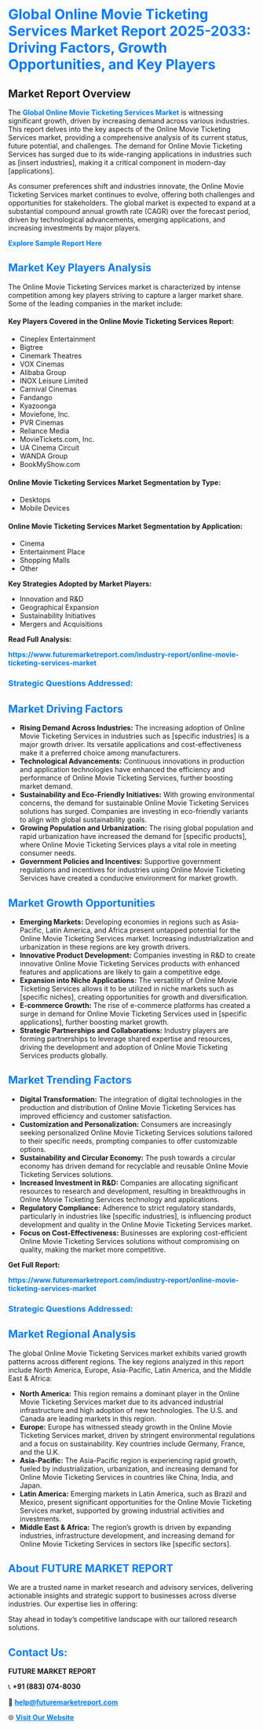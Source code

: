 <h1 style="color: #007BFF;">Global Online Movie Ticketing Services Market Report 2025-2033: Driving Factors, Growth Opportunities, and Key Players</h1>

<section id="overview">
<h2>Market Report Overview</h2>
<p>The <a href="https://www.futuremarketreport.com/industry-report/online-movie-ticketing-services-market" style="color: #007BFF; text-decoration: none;"><strong>Global Online Movie Ticketing Services Market</strong></a> is witnessing significant growth, driven by increasing demand across various industries. This report delves into the key aspects of the Online Movie Ticketing Services market, providing a comprehensive analysis of its current status, future potential, and challenges. The demand for Online Movie Ticketing Services has surged due to its wide-ranging applications in industries such as [insert industries], making it a critical component in modern-day [applications].</p>
<p>As consumer preferences shift and industries innovate, the Online Movie Ticketing Services market continues to evolve, offering both challenges and opportunities for stakeholders. The global market is expected to expand at a substantial compound annual growth rate (CAGR) over the forecast period, driven by technological advancements, emerging applications, and increasing investments by major players.</p>
</section>

<section id="overview">
<p><a href="https://www.futuremarketreport.com/request-sample/reportId=98670" style="color: #007BFF; text-decoration: none;"><strong>Explore Sample Report Here</strong></a></p>
</section>

<section id="key-players">
<h2 style="color: #007BFF;">Market Key Players Analysis</h2>
<p>The Online Movie Ticketing Services market is characterized by intense competition among key players striving to capture a larger market share. Some of the leading companies in the market include:</p>
<h4>Key Players Covered in the Online Movie Ticketing Services Report:</h4>
<ul><li>Cineplex Entertainment</li><li>Bigtree</li><li>Cinemark Theatres</li><li>VOX Cinemas</li><li>Alibaba Group</li><li>INOX Leisure Limited</li><li>Carnival Cinemas</li><li>Fandango</li><li>Kyazoonga</li><li>Moviefone, Inc.</li><li>PVR Cinemas</li><li>Reliance Media</li><li>MovieTickets.com, Inc.</li><li>UA Cinema Circuit</li><li>WANDA Group</li><li>BookMyShow.com</li></ul>
<h4>Online Movie Ticketing Services Market Segmentation by Type:</h4>
<ul><li>Desktops</li><li>Mobile Devices</li></ul>

<h4>Online Movie Ticketing Services Market Segmentation by Application:</h4>
<ul><li>Cinema</li><li>Entertainment Place</li><li>Shopping Malls</li><li>Other</li></ul>
<p><strong>Key Strategies Adopted by Market Players:</strong></p>
<ul>
<li>Innovation and R&D</li>
<li>Geographical Expansion</li>
<li>Sustainability Initiatives</li>
<li>Mergers and Acquisitions</li>
</ul>
</section>

<section>
<p><strong>Read Full Analysis: </strong></p><a href="https://www.futuremarketreport.com/industry-report/online-movie-ticketing-services-market" style="color: #007BFF; text-decoration: none;"><strong>https://www.futuremarketreport.com/industry-report/online-movie-ticketing-services-market</strong></a>
<h3 style="color: #007BFF;">Strategic Questions Addressed:</h3>
</section>

<section id="driving-factors">
<h2 style="color: #007BFF;">Market Driving Factors</h2>
<ul>
<li><strong>Rising Demand Across Industries:</strong> The increasing adoption of Online Movie Ticketing Services in industries such as [specific industries] is a major growth driver. Its versatile applications and cost-effectiveness make it a preferred choice among manufacturers.</li>
<li><strong>Technological Advancements:</strong> Continuous innovations in production and application technologies have enhanced the efficiency and performance of Online Movie Ticketing Services, further boosting market demand.</li>
<li><strong>Sustainability and Eco-Friendly Initiatives:</strong> With growing environmental concerns, the demand for sustainable Online Movie Ticketing Services solutions has surged. Companies are investing in eco-friendly variants to align with global sustainability goals.</li>
<li><strong>Growing Population and Urbanization:</strong> The rising global population and rapid urbanization have increased the demand for [specific products], where Online Movie Ticketing Services plays a vital role in meeting consumer needs.</li>
<li><strong>Government Policies and Incentives:</strong> Supportive government regulations and incentives for industries using Online Movie Ticketing Services have created a conducive environment for market growth.</li>
</ul>
</section>

<section id="growth-opportunities">
<h2 style="color: #007BFF;">Market Growth Opportunities</h2>
<ul>
<li><strong>Emerging Markets:</strong> Developing economies in regions such as Asia-Pacific, Latin America, and Africa present untapped potential for the Online Movie Ticketing Services market. Increasing industrialization and urbanization in these regions are key growth drivers.</li>
<li><strong>Innovative Product Development:</strong> Companies investing in R&D to create innovative Online Movie Ticketing Services products with enhanced features and applications are likely to gain a competitive edge.</li>
<li><strong>Expansion into Niche Applications:</strong> The versatility of Online Movie Ticketing Services allows it to be utilized in niche markets such as [specific niches], creating opportunities for growth and diversification.</li>
<li><strong>E-commerce Growth:</strong> The rise of e-commerce platforms has created a surge in demand for Online Movie Ticketing Services used in [specific applications], further boosting market growth.</li>
<li><strong>Strategic Partnerships and Collaborations:</strong> Industry players are forming partnerships to leverage shared expertise and resources, driving the development and adoption of Online Movie Ticketing Services products globally.</li>
</ul>
</section>

<section id="trending-factors">
<h2 style="color: #007BFF;">Market Trending Factors</h2>
<ul>
<li><strong>Digital Transformation:</strong> The integration of digital technologies in the production and distribution of Online Movie Ticketing Services has improved efficiency and customer satisfaction.</li>
<li><strong>Customization and Personalization:</strong> Consumers are increasingly seeking personalized Online Movie Ticketing Services solutions tailored to their specific needs, prompting companies to offer customizable options.</li>
<li><strong>Sustainability and Circular Economy:</strong> The push towards a circular economy has driven demand for recyclable and reusable Online Movie Ticketing Services solutions.</li>
<li><strong>Increased Investment in R&D:</strong> Companies are allocating significant resources to research and development, resulting in breakthroughs in Online Movie Ticketing Services technology and applications.</li>
<li><strong>Regulatory Compliance:</strong> Adherence to strict regulatory standards, particularly in industries like [specific industries], is influencing product development and quality in the Online Movie Ticketing Services market.</li>
<li><strong>Focus on Cost-Effectiveness:</strong> Businesses are exploring cost-efficient Online Movie Ticketing Services solutions without compromising on quality, making the market more competitive.</li>
</ul>
</section>

<section>
<p><strong>Get Full Report: </strong></p><a href="https://www.futuremarketreport.com/industry-report/online-movie-ticketing-services-market" style="color: #007BFF; text-decoration: none;"><strong>https://www.futuremarketreport.com/industry-report/online-movie-ticketing-services-market</strong></a>
<h3 style="color: #007BFF;">Strategic Questions Addressed:</h3>
</section>


<section id="regional-analysis">
<h2 style="color: #007BFF;">Market Regional Analysis</h2>
<p>The global Online Movie Ticketing Services market exhibits varied growth patterns across different regions. The key regions analyzed in this report include North America, Europe, Asia-Pacific, Latin America, and the Middle East & Africa:</p>
<ul>
<li><strong>North America:</strong> This region remains a dominant player in the Online Movie Ticketing Services market due to its advanced industrial infrastructure and high adoption of new technologies. The U.S. and Canada are leading markets in this region.</li>
<li><strong>Europe:</strong> Europe has witnessed steady growth in the Online Movie Ticketing Services market, driven by stringent environmental regulations and a focus on sustainability. Key countries include Germany, France, and the U.K.</li>
<li><strong>Asia-Pacific:</strong> The Asia-Pacific region is experiencing rapid growth, fueled by industrialization, urbanization, and increasing demand for Online Movie Ticketing Services in countries like China, India, and Japan.</li>
<li><strong>Latin America:</strong> Emerging markets in Latin America, such as Brazil and Mexico, present significant opportunities for the Online Movie Ticketing Services market, supported by growing industrial activities and investments.</li>
<li><strong>Middle East & Africa:</strong> The region’s growth is driven by expanding industries, infrastructure development, and increasing demand for Online Movie Ticketing Services in sectors like [specific sectors].</li>
</ul>
</section>

<footer>
<h2 style="color: #007BFF;">About FUTURE MARKET REPORT</h2>
<p>We are a trusted name in market research and advisory services, delivering actionable insights and strategic support to businesses across diverse industries. Our expertise lies in offering:</p>

<p>Stay ahead in today’s competitive landscape with our tailored research solutions.</p>

<h2 style="color: #007BFF;">Contact Us:</h2>
<p><strong>FUTURE MARKET REPORT</strong></p>
<p>📞 <strong>+91 (883) 074-8030</strong></p>
<p>📧 <strong><a href="mailto:help@futuremarketreport.com" style="color: #007BFF;">help@futuremarketreport.com</a></strong></p>
<p>🌐 <strong><a href="https://www.futuremarketreport.com/" style="color: #007BFF;">Visit Our Website</a></strong></p>
</footer>